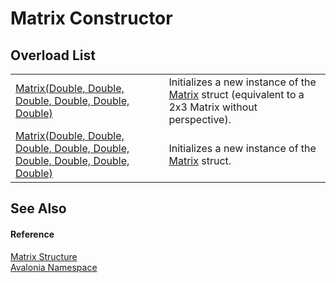 # Matrix Constructor


## Overload List
<table>
<tr>
<td><a href="M_Avalonia_Matrix__ctor_1">Matrix(Double, Double, Double, Double, Double, Double)</a></td>
<td>Initializes a new instance of the <a href="T_Avalonia_Matrix">Matrix</a> struct (equivalent to a 2x3 Matrix without perspective).</td>
</tr>
<tr>
<td><a href="M_Avalonia_Matrix__ctor">Matrix(Double, Double, Double, Double, Double, Double, Double, Double, Double)</a></td>
<td>Initializes a new instance of the <a href="T_Avalonia_Matrix">Matrix</a> struct.</td>
</tr>
</table>

## See Also


#### Reference
<a href="T_Avalonia_Matrix">Matrix Structure</a>  
<a href="N_Avalonia">Avalonia Namespace</a>  
